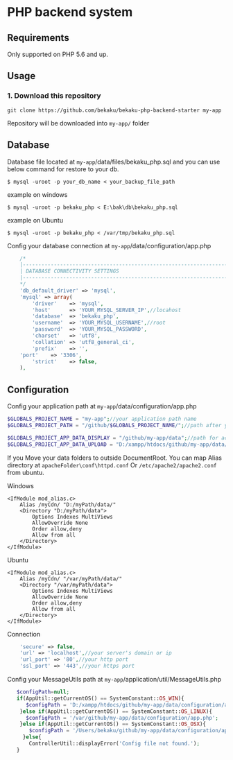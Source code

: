 # PHP backend system

Requirements
------------

Only supported on PHP 5.6 and up.

## Usage

### 1. Download this repository
```
git clone https://github.com/bekaku/bekaku-php-backend-starter my-app
```

Repository will be downloaded into `my-app/` folder

## Database

Database file located at `my-app`/data/files/bekaku_php.sql and you can use below command for restore to your db.

```
$ mysql -uroot -p your_db_name < your_backup_file_path
```
example on windows
```
$ mysql -uroot -p bekaku_php < E:\bak\db\bekaku_php.sql
```
example on Ubuntu
```
$ mysql -uroot -p bekaku_php < /var/tmp/bekaku_php.sql
```
Config your database connection at `my-app`/data/configuration/app.php
```php
    /*
    |--------------------------------------------------------------------------
    | DATABASE CONNECTIVITY SETTINGS
    |--------------------------------------------------------------------------
    */
    'db_default_driver' => 'mysql',
    'mysql' => array(
        'driver'    => 'mysql',
        'host'      => 'YOUR_MYSQL_SERVER_IP',//locahost
        'database'  => 'bekaku_php',
        'username'  => 'YOUR_MYSQL_USERNAME',//root
        'password'  => 'YOUR_MYSQL_PASSWORD',
        'charset'   => 'utf8',
        'collation' => 'utf8_general_ci',
        'prefix'    => '',
	'port'    => '3306',
        'strict'    => false,
    ),
```
## Configuration
 Config your application path at `my-app`/data/configuration/app.php 
 
 ```php
$GLOBALS_PROJECT_NAME = "my-app";//your application path name
$GLOBALS_PROJECT_PATH = "/github/$GLOBALS_PROJECT_NAME/";//path after your web server DocumentRoot 

$GLOBALS_PROJECT_APP_DATA_DISPLAY = "/github/my-app/data";//path for access from public
$GLOBALS_PROJECT_APP_DATA_UPLOAD = "D:/xampp/htdocs/github/my-app/data/";//real path of 'data' folder
```
If you Move your data folders to outside DocumentRoot. You can map Alias directory at `apacheFolder\conf\httpd.conf` Or `/etc/apache2/apache2.conf` from ubuntu.

Windows
```
<IfModule mod_alias.c>
    Alias /myCdn/ "D:/myPath/data/"
    <Directory "D:/myPath/data">
        Options Indexes MultiViews
        AllowOverride None
        Order allow,deny
        Allow from all
    </Directory>	
</IfModule>
```
Ubuntu
```
<IfModule mod_alias.c>
    Alias /myCdn/ "/var/myPath/data/"
    <Directory "/var/myPath/data">
        Options Indexes MultiViews
        AllowOverride None
        Order allow,deny
        Allow from all
    </Directory>
</IfModule>
```
Connection
```php
    'secure' => false,
    'url' => 'localhost',//your server's domain or ip
    'url_port' => '80',//your http port
    'ssl_port' => '443',//your https port
```

 Config your MessageUtils path at `my-app`/application/util/MessageUtils.php 
 ```php
    $configPath=null;
    if(AppUtil::getCurrentOS() == SystemConstant::OS_WIN){
       $configPath = 'D:/xampp/htdocs/github/my-app/data/configuration/app.php';
     }else if(AppUtil::getCurrentOS() == SystemConstant::OS_LINUX){
       $configPath = '/var/github/my-app/data/configuration/app.php';
     }else if(AppUtil::getCurrentOS() == SystemConstant::OS_OSX){
        $configPath = '/Users/bekaku/github/my-app/data/configuration/app.php';
      }else{
        ControllerUtil::displayError('Config file not found.');
    }
 ```
